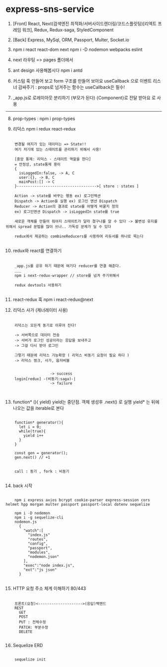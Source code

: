 # express-sns-service

1. [Front] React, Next(검색엔진 최적화/서버사이드렌더링/코드스플릿팅)[리엑트 프레임 워크], Redux, Redux-saga, StyledComponent
2. [Back] Express, MySql, ORM, Passport, Multer, Socket.io

3. npm i react react-dom next
   npm i -D nodemon webpacks eslint

4. next 라우팅 => pages 폴더에서
5. ant design 사용해봅시다 npm i antd

6. 커스텀 훅 만들어 보고 form 구조를 만들어 보아요
 useCallback 으로 이벤트 리스너 감싸주기
 : props로 넘겨주는 함수는 useCallback은 필수!

7. _app.js로 로레이아웃 분리하기 (부모가 된다)
{Component}로 전달 받아요 <Component/>로 사용
___

8. prop-types : npm i prop-types

9. 리덕스 npm i redux react-redux
<pre>
  <code>
    변경될 여지가 있는 데이터는 => State!!
    여기 저기에 있는 스테이트를 관리하기 위해서 사용!

    [중앙 통제: 리덕스 - 스테이트 역할을 한다]
    = 안정성, state통제 용이
    {
      isLoggedIn:false, -> A, C
      user:{}, -> B, C
      mainPost:[] -> C
    }------------------------------------>[ store : states ]

    Action -> state를 바꾸는 행동 ex) 로그인액션
    Dispatch -> Action을 실행 ex) 로그인 앤션 Dispatch
    Reducer -> Action의 결과로 state를 어떻게 바꿀지 정의
    ex) 로그인앤션 Dispatch -> isLoggedIn state를 true

    새로운 객체를 만들어 줘야지 스테이트가 달라 졌구나를 알 수 있다 -> 불변성 유지를 위해서 spread 문법을 많이 쓰나.. 가독성 문제가 딜 수 있다

    redux에서 제공하는 combineReducers를 사용하여 리듀서를 하나로 묵는다
  </code>
</pre>

10. redux와 react를 연결하기
<pre>
  <code>
    _app.js를 공유 하기 때문에 여기다 reducer를 연결 해준다.
    ___
    npm i next-redux-wrapper // store를 넘겨 주기위해서

    redux devtools 사용하기
  </code>
</pre>

11. react-redux 훅 npm i react-redux@next

12. 리덕스 사가 (제너레이터 사용)
<pre>
  <code>  
    리덕스는 모든게 동기로 이루어 진다!

    -> 서버쪽으로 데이터 전송
    -> 서버가 로그인 성공이라는 응답을 보내주고
    -> 그걸 다시 받아 로그인

    그렇기 때문에 리덕스 기능확장 ( 리덕스 비동기 요청이 필요 하다 )
    -> 리덕스 썽크, 사가, 옵저버블


                    -> success
    login[redux] -(비동기:saga)-|
                    -> failure

  </code>
</pre>

13. function* (){ yield} yield는 중단점. 객체 생성후 .next() 로 실행
yield* 는 뒤에 나오는 값을 iterable로 본다
<pre>
  <code>
    function* generator(){
      let i = 0;
      while(true){
        yield i++
      }
    }

    const gen = generator();
    gen.next() // +1


    call : 동기 , fork : 비동기
  </code>
</pre>

14. back 시작
<pre>
  <code>
    npm i express axios bcrypt cookie-parser express-session cors helmet hpp morgan multer passport passport-local dotenv sequelize

    npm i -D nodemon
    npm i -g sequelize-cli
    nodemon.js
      {
        "watch":[
          "index.js"
          "routes",
          "config",
          "passport",
          "modules",
          "nodemon.json"
        ],
        "exec":"node index.js",
        "ext":"js json"
      }
  </code>
</pre>

15. HTTP 요청 주소 체계 이해하기 80/443
<pre>
  <code>
    프론트(요청)<-------------------->(응답)백엔드
    REST
      GET
      POST
      PUT : 전체수정
      PATCH: 부분수정
      DELETE
  </code>
</pre>

16. Sequelize ERD
<pre>
  <code>
    sequelize init
  </code>
</pre>
